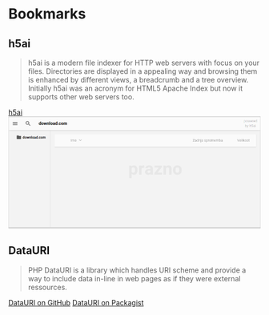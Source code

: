 Bookmarks
=========

h5ai
----
>h5ai is a modern file indexer for HTTP web servers with focus on your files. Directories are displayed in a appealing way and browsing them is enhanced by different views, a breadcrumb and a tree overview. Initially h5ai was an acronym for HTML5 Apache Index but now it supports other web servers too.

[h5ai](http://larsjung.de/h5ai/)
![h5ai](https://github.com/drola/snippets/raw/master/php/img/h5ai.png "h5ai")


DataURI
-------
>PHP DataURI is a library which handles URI scheme and provide a way to include data in-line in web pages as if they were external ressources.

[DataURI on GitHub](https://github.com/alchemy-fr/PHP-dataURI)
[DataURI on Packagist](https://packagist.org/packages/data-uri/data-uri)
